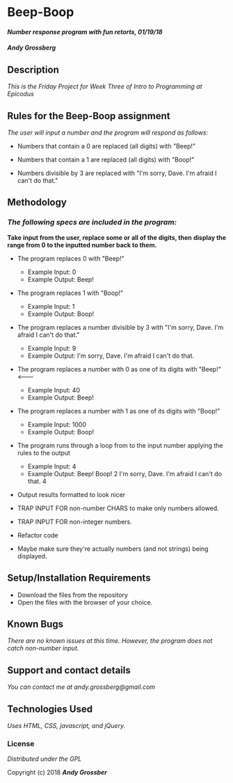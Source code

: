 # Beep-Boop

#### _Number response program with fun retorts, 01/19/18_

#### _**Andy Grossberg**_

## Description

_This is the Friday Project for Week Three of Intro to Programming at Epicodus_

## Rules for the Beep-Boop assignment
  _The user will input a number and the program will respond as follows:_

  * Numbers that contain a 0 are replaced (all digits) with "Beep!"

  * Numbers that contain a 1 are replaced (all digits) with "Boop!"

  * Numbers divisible by 3 are replaced with "I'm sorry, Dave. I'm afraid I can't do that."

## Methodology

### _The following specs are included in the program:_

**Take input from the user, replace some or all of the digits, then**
**display the range from 0 to the inputted number back to them.**

* The program replaces 0 with "Beep!"
  - Example Input: 0
  - Example Output: Beep!

* The program replaces 1 with "Boop!"
  - Example Input: 1
  - Example Output: Boop!

* The program replaces a number divisible by 3 with "I'm sorry, Dave. I'm afraid I can't do that."
  - Example Input: 9
  - Example Output: I'm sorry, Dave. I'm afraid I can't do that.

* The program replaces a number with 0 as one of its digits with "Beep!" <---
  - Example Input: 40
  - Example Output: Beep!

* The program replaces a number with 1 as one of its digits with "Boop!"
  - Example Input: 1000
  - Example Output: Boop!

* The program runs through a loop from to the input number applying the rules to the output
  - Example Input: 4
  - Example Output: Beep! Boop! 2 I'm sorry, Dave. I'm afraid I can't do that. 4

* Output results formatted to look nicer

* TRAP INPUT FOR non-number CHARS to make only numbers allowed.

* TRAP INPUT FOR non-integer numbers.

* Refactor code

* Maybe make sure they're actually numbers (and not strings) being displayed.

## Setup/Installation Requirements

* Download the files from the repository
* Open the files with the browser of your choice.

## Known Bugs

_There are no known issues at this time. However, the program does not catch non-number input._

## Support and contact details

_You can contact me at andy.grossberg@gmail.com_

## Technologies Used

_Uses HTML, CSS, javascript, and jQuery._

### License

*Distributed under the GPL*

Copyright (c) 2018 **_Andy Grossber_**
